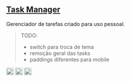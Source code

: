 <h2><a href="https://task-manager-felipepegoraro.netlify.app">Task Manager</a></h2>
<p>Gerenciador de tarefas criado para uso pessoal.</p>

> TODO:
> - switch para troca de tema
> - remoção geral das tasks
> - paddings diferentes para mobile

<div>
  <img src="https://img.shields.io/badge/TypeScript-3178C6.svg?style=for-the-badge&logo=TypeScript&logoColor=white" height="20px" alt="typescript icon"/>
  <img src="https://img.shields.io/badge/React-61DAFB.svg?style=for-the-badge&logo=React&logoColor=black" height="20px" alt="react icon"/>
  <a href="https://task-manager-felipepegoraro.netlify.app">
    <img src="https://api.netlify.com/api/v1/badges/74c8fc6d-4d1c-4134-b379-c6a9c3e98064/deploy-status" height="20px" alt="deploy status"/>
  </a>
</div>
